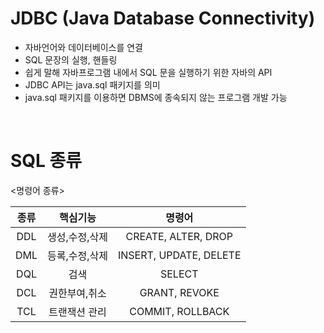 # JDBC (Java Database Connectivity)

- 자바언어와 데이터베이스를 연결
- SQL 문장의 실행, 핸들링
- 쉽게 말해 자바프로그램 내에서 SQL 문을 실행하기 위한 자바의 API
- JDBC API는 java.sql 패키지를 의미
- java.sql 패키지를 이용하면 DBMS에 종속되지 않는 프로그램 개발 가능


<br>

# SQL 종류

<명령어 종류>

| 종류 | 핵심기능 | 명령어|
| :---: | :---: | :---: |
| DDL | 생성,수정,삭제 | CREATE, ALTER, DROP
| DML | 등록,수정,삭제 | INSERT, UPDATE, DELETE
| DQL | 검색 | SELECT
| DCL | 권한부여,취소 | GRANT, REVOKE
| TCL | 트랜잭션 관리| COMMIT, ROLLBACK

# 


